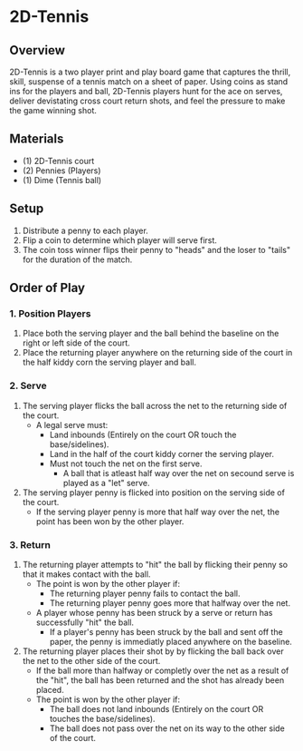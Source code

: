 # 2D-Tennis
## Overview
2D-Tennis is a two player print and play board game that captures the thrill, skill, suspense of a tennis match on a sheet of paper. Using coins as stand ins for the players and ball, 2D-Tennis players hunt for the ace on serves, deliver devistating cross court return shots, and feel the pressure to make the game winning shot.
## Materials
- (1) 2D-Tennis court
- (2) Pennies (Players)
- (1) Dime (Tennis ball)
## Setup
1. Distribute a penny to each player.
2. Flip a coin to determine which player will serve first.
3. The coin toss winner flips their penny to "heads" and the loser to "tails" for the duration of the match.
## Order of Play
### 1. Position Players
1. Place both the serving player and the ball behind the baseline on the right or left side of the court.
2. Place the returning player anywhere on the returning side of the court in the half kiddy corn the serving player and ball.
### 2. Serve
1. The serving player flicks the ball across the net to the returning side of the court. 
    - A legal serve must:
        - Land inbounds (Entirely on the court OR touch the base/sidelines).
        - Land in the half of the court kiddy corner the serving player.
        - Must not touch the net on the first serve.
            - A ball that is atleast half way over the net on secound serve is played as a "let" serve.
2. The serving player penny is flicked into position on the serving side of the court.
    - If the serving player penny is more that half way over the net, the point has been won by the other player.
### 3. Return
1. The returning player attempts to "hit" the ball by flicking their penny so that it makes contact with the ball.
    - The point is won by the other player if:
        - The returning player penny fails to contact the ball.
        - The returning player penny goes more that halfway over the net.
    - A player whose penny has been struck by a serve or return has successfully "hit" the ball.
        - If a player's penny has been struck by the ball and sent off the paper, the penny is immediatly placed anywhere on the baseline.
2. The returning player places their shot by by flicking the ball back over the net to the other side of the court.
    - If the ball more than halfway or completly over the net as a result of the "hit", the ball has been returned and the shot has already been placed.
    - The point is won by the other player if:
        - The ball does not land inbounds (Entirely on the court OR touches the base/sidelines).
        - The ball does not pass over the net on its way to the other side of the court.
